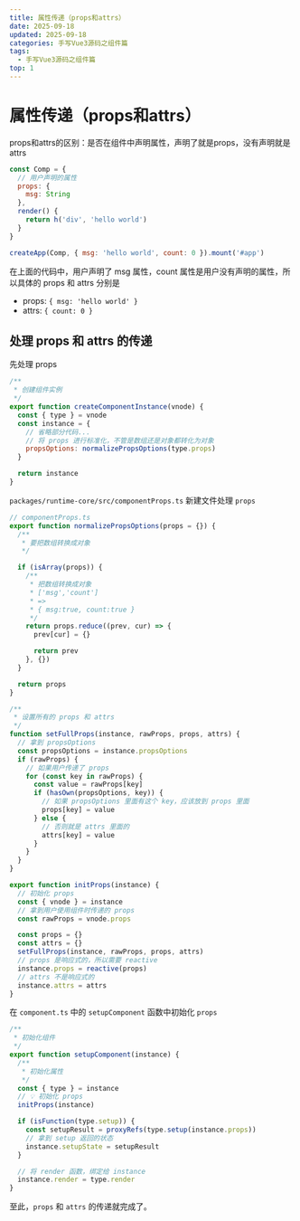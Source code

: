 ```yaml
---
title: 属性传递（props和attrs）
date: 2025-09-18
updated: 2025-09-18
categories: 手写Vue3源码之组件篇
tags:
  - 手写Vue3源码之组件篇
top: 1
---
```


# 属性传递（props和attrs）
props和attrs的区别：是否在组件中声明属性，声明了就是props，没有声明就是attrs
```javascript
const Comp = {
  // 用户声明的属性
  props: {
    msg: String
  },
  render() {
    return h('div', 'hello world')
  }
}

createApp(Comp, { msg: 'hello world', count: 0 }).mount('#app')
```
在上面的代码中，用户声明了 msg 属性，count 属性是用户没有声明的属性，所以具体的 props 和 attrs 分别是
- props: `{ msg: 'hello world' }`
- attrs: `{ count: 0 }`

## 处理 props 和 attrs 的传递
先处理 props
```javascript
/**
 * 创建组件实例
 */
export function createComponentInstance(vnode) {
  const { type } = vnode
  const instance = {
    // 省略部分代码...
    // 将 props 进行标准化，不管是数组还是对象都转化为对象
    propsOptions: normalizePropsOptions(type.props)
  }

  return instance
}
```
`packages/runtime-core/src/componentProps.ts`
新建文件处理 `props`
```javascript
// componentProps.ts
export function normalizePropsOptions(props = {}) {
  /**
   * 要把数组转换成对象
   */

  if (isArray(props)) {
    /**
     * 把数组转换成对象
     * ['msg','count']
     * =>
     * { msg:true, count:true }
     */
    return props.reduce((prev, cur) => {
      prev[cur] = {}

      return prev
    }, {})
  }

  return props
}

/**
 * 设置所有的 props 和 attrs
 */
function setFullProps(instance, rawProps, props, attrs) {
  // 拿到 propsOptions
  const propsOptions = instance.propsOptions
  if (rawProps) {
    // 如果用户传递了 props
    for (const key in rawProps) {
      const value = rawProps[key]
      if (hasOwn(propsOptions, key)) {
        // 如果 propsOptions 里面有这个 key，应该放到 props 里面
        props[key] = value
      } else {
        // 否则就是 attrs 里面的
        attrs[key] = value
      }
    }
  }
}

export function initProps(instance) {
  // 初始化 props
  const { vnode } = instance
  // 拿到用户使用组件时传递的 props
  const rawProps = vnode.props

  const props = {}
  const attrs = {}
  setFullProps(instance, rawProps, props, attrs)
  // props 是响应式的，所以需要 reactive
  instance.props = reactive(props)
  // attrs 不是响应式的
  instance.attrs = attrs
}
```
在 `component.ts` 中的 `setupComponent` 函数中初始化 `props`
```javascript
/**
 * 初始化组件
 */
export function setupComponent(instance) {
  /**
   * 初始化属性
   */
  const { type } = instance
  // 💡 初始化 props
  initProps(instance)

  if (isFunction(type.setup)) {
    const setupResult = proxyRefs(type.setup(instance.props))
    // 拿到 setup 返回的状态
    instance.setupState = setupResult
  }

  // 将 render 函数，绑定给 instance
  instance.render = type.render
}
```
至此，`props` 和 `attrs` 的传递就完成了。
